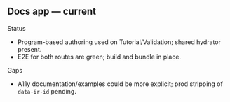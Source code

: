 ## Docs app — current

Status

- Program-based authoring used on Tutorial/Validation; shared hydrator present.
- E2E for both routes are green; build and bundle in place.

Gaps

- A11y documentation/examples could be more explicit; prod stripping of `data-ir-id` pending.
